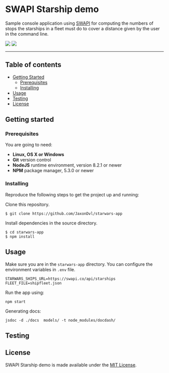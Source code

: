 # SWAPI Starship demo
Sample console application using [SWAPI](https://swapi.co) for computing the numbers of stops the starships in a fleet must do to cover a distance given by the user in the command line.

![][build img]
![][license img]

---

## Table of contents

- [Getting Started](https://github.com/JaxonDvl/starwars-app#getting-started)
    - [Prerequisites](https://github.com/JaxonDvl/starwars-app#prerequisites)
    - [Installing](https://github.com/JaxonDvl/starwars-app#installing)
- [Usage](https://github.com/JaxonDvl/starwars-app#usage)
- [Testing](https://github.com/JaxonDvl/starwars-app#testing)
- [License](https://github.com/JaxonDvl/starwars-app#license)

## Getting started



### Prerequisites

You are going to need:

- **Linux, OS X or Windows**
- **Git** version control
- **NodeJS** runtime environment, version 8.2.1 or newer
- **NPM** package manager, 5.3.0 or newer

### Installing

Reproduce the following steps to get the project up and running:

Clone this repository.

```
$ git clone https://github.com/JaxonDvl/starwars-app
```

Install dependencies in the source directory.

```
$ cd starwars-app
$ npm install
```

## Usage

Make sure you are in the `starwars-app` directory. 
You can configure the environment variables in `.env` file.

```
STARWARS_SHIPS_URL=https://swapi.co/api/starships
FLEET_FILE=shipfleet.json
```

Run the app using:

```
npm start
```
Generating docs: 
```
jsdoc -d ./docs  models/ -t node_modules/docdash/
```

## Testing



## License



SWAPI Starship demo is made available under the [MIT License](http://www.opensource.org/licenses/mit-license.php).


[build img]:https://img.shields.io/badge/build-passing-brightgreen.svg
[license img]:https://img.shields.io/badge/License-MIT-green.svg